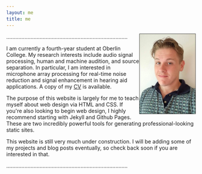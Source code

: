```yaml
---
layout: me
title: me
---
```

<img src="/assets/img/me1.jpg" alt="drawing" width="150" style="float: right;"/>
................................................................................




I am currently a fourth-year student at Oberlin College. My research interests include audio signal processing, human and machine audition, and source separation. In particular, I am interested in microphone array processing for real-time noise reduction and signal enhancement in hearing aid applications. A copy of my [CV](/cv) is available. 

The purpose of this website is largely for me to teach myself about web design via HTML and CSS. If you're also looking to begin web design, I highly recommend starting with Jekyll and Github Pages. These are two incredibly powerful tools for generating professional-looking static sites. 

This website is still very much under construction. I will be adding some of my projects and blog posts eventually, so check back soon if you are interested in that. 











................................................................................